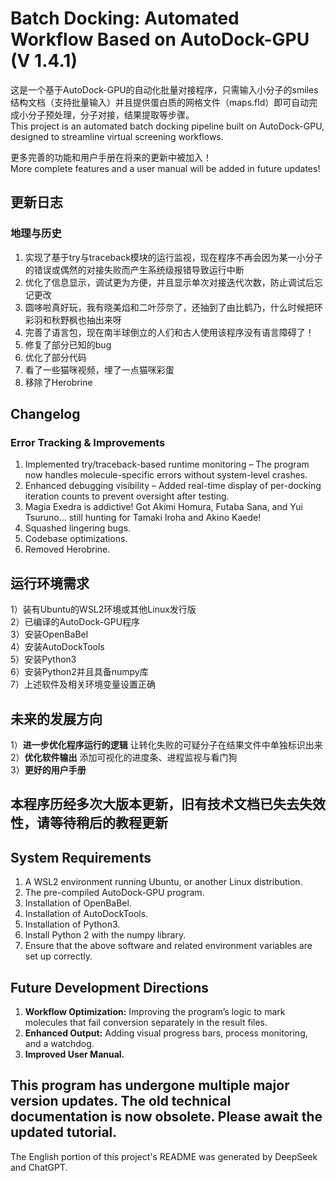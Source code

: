 # Batch Docking: Automated Workflow Based on AutoDock-GPU (V 1.4.1)
这是一个基于AutoDock-GPU的自动化批量对接程序，只需输入小分子的smiles结构文档（支持批量输入）并且提供蛋白质的网格文件（maps.fld）即可自动完成小分子预处理，分子对接，结果提取等步骤。<br>
This project is an automated batch docking pipeline built on AutoDock-GPU, designed to streamline virtual screening workflows.<br>

更多完善的功能和用户手册在将来的更新中被加入！<br>
More complete features and a user manual will be added in future updates!<br>

## 更新日志
### 地理与历史
1. 实现了基于try与traceback模块的运行监视，现在程序不再会因为某一小分子的错误或偶然的对接失败而产生系统级报错导致运行中断<br>
2. 优化了信息显示，调试更为方便，并且显示单次对接迭代次数，防止调试后忘记更改<br>
3. 圆哆啦真好玩，我有晓美焰和二叶莎奈了，还抽到了由比鹤乃，什么时候把环彩羽和秋野枫也抽出来呀<br>
4. 完善了语言包，现在南半球倒立的人们和古人使用该程序没有语言障碍了！<br>
5. 修复了部分已知的bug<br>
6. 优化了部分代码<br>
7. 看了一些猫咪视频，埋了一点猫咪彩蛋<br>
8. 移除了Herobrine<br>

## Changelog<br>
### Error Tracking & Improvements
1. Implemented try/traceback-based runtime monitoring – The program now handles molecule-specific errors without system-level crashes.
2. Enhanced debugging visibility – Added real-time display of per-docking iteration counts to prevent oversight after testing.
3. Magia Exedra is addictive! Got Akimi Homura, Futaba Sana, and Yui Tsuruno... still hunting for Tamaki Iroha and Akino Kaede! 
4. Squashed lingering bugs.
5. Codebase optimizations.
6. Removed Herobrine.


## 运行环境需求
1）装有Ubuntu的WSL2环境或其他Linux发行版<br>
2）已编译的AutoDock-GPU程序<br>
3）安装OpenBaBel<br>
4）安装AutoDockTools<br>
5）安装Python3<br>
6）安装Python2并且具备numpy库<br>
7）上述软件及相关环境变量设置正确<br>

## 未来的发展方向
1）**进一步优化程序运行的逻辑** 让转化失败的可疑分子在结果文件中单独标识出来<br>
2）**优化软件输出** 添加可视化的进度条、进程监视与看门狗<br>
3）**更好的用户手册**<br>

## 本程序历经多次大版本更新，旧有技术文档已失去失效性，请等待稍后的教程更新

## System Requirements
1. A WSL2 environment running Ubuntu, or another Linux distribution.<br>
2. The pre-compiled AutoDock-GPU program.<br>
3. Installation of OpenBaBel.<br>
4. Installation of AutoDockTools.<br>
5. Installation of Python3.<br>
6. Install Python 2 with the numpy library.<br>
7. Ensure that the above software and related environment variables are set up correctly.<br>

## Future Development Directions
1. **Workflow Optimization:** Improving the program’s logic to mark molecules that fail conversion separately in the result files.<br>
2. **Enhanced Output:** Adding visual progress bars, process monitoring, and a watchdog.<br>
3. **Improved User Manual.**<br>

## This program has undergone multiple major version updates. The old technical documentation is now obsolete. Please await the updated tutorial.

The English portion of this project's README was generated by DeepSeek and ChatGPT.







